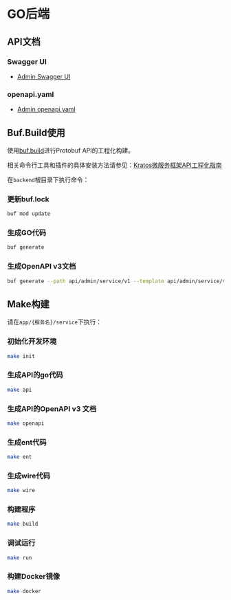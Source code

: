# GO后端

## API文档

### Swagger UI

- [Admin Swagger UI](http://localhost:7788/docs/)

### openapi.yaml

- [Admin openapi.yaml](http://localhost:7788/docs/openapi.yaml)

## Buf.Build使用

使用[buf.build](https://buf.build/)进行Protobuf API的工程化构建。

相关命令行工具和插件的具体安装方法请参见：[Kratos微服务框架API工程化指南](https://juejin.cn/post/7191095845096259641)

在`backend`根目录下执行命令：

### 更新buf.lock

```bash
buf mod update
```

### 生成GO代码

```bash
buf generate
```

### 生成OpenAPI v3文档

```bash
buf generate --path api/admin/service/v1 --template api/admin/service/v1/buf.openapi.gen.yaml
```

## Make构建

请在`app/{服务名}/service`下执行：

### 初始化开发环境

```bash
make init
```

### 生成API的go代码

```bash
make api
```

### 生成API的OpenAPI v3 文档

```bash
make openapi
```

### 生成ent代码

```bash
make ent
```

### 生成wire代码

```bash
make wire
```

### 构建程序

```bash
make build
```

### 调试运行

```bash
make run
```

### 构建Docker镜像

```bash
make docker
```
